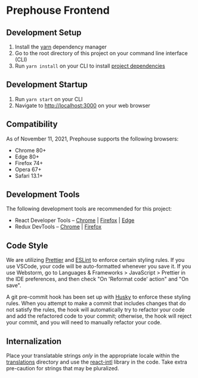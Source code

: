 # Prephouse Frontend

## Development Setup

1. Install the [yarn](https://classic.yarnpkg.com/lang/en/docs/install) dependency manager
2. Go to the root directory of this project on your command line interface (CLI)
3. Run `yarn install` on your CLI to install [project dependencies](package.json)

## Development Startup

1. Run `yarn start` on your CLI
2. Navigate to [http://localhost:3000](http://localhost:3000) on your web browser

## Compatibility

As of November 11, 2021, Prephouse supports the following browsers:

- Chrome 80+
- Edge 80+
- Firefox 74+
- Opera 67+
- Safari 13.1+

## Development Tools

The following development tools are recommended for this project:

- React Developer Tools &ndash;
  [Chrome](https://chrome.google.com/webstore/detail/react-developer-tools/fmkadmapgofadopljbjfkapdkoienihi?hl=en)
  | [Firefox](https://addons.mozilla.org/en-CA/firefox/addon/react-devtools/) |
  [Edge](https://microsoftedge.microsoft.com/addons/detail/gpphkfbcpidddadnkolkpfckpihlkkil)
- Redux DevTools &ndash;
  [Chrome](https://chrome.google.com/webstore/detail/redux-devtools/lmhkpmbekcpmknklioeibfkpmmfibljd)
  | [Firefox](https://addons.mozilla.org/en-CA/firefox/addon/reduxdevtools/)

## Code Style

We are utilizing [Prettier](.prettierrc) and [ESLint](.eslintrc) to enforce certain styling rules. If
you use VSCode, your code will be auto-formatted whenever you save it. If you use Webstorm, go to
Languages & Frameworks > JavaScript > Prettier in the IDE preferences, and then check "On 'Reformat
code' action" and "On save".

A git pre-commit hook has been set up with [Husky](https://typicode.github.io/husky/#/) to enforce
these styling rules. When you attempt to make a commit that includes changes that do not satisfy the
rules, the hook will automatically try to refactor your code and add the refactored code to your
commit; otherwise, the hook will reject your commit, and you will need to manually refactor your
code.

## Internalization

Place your translatable strings _only_ in the appropriate locale within the
[translations](./src/strings/translations) directory and use the
[react-intl](https://formatjs.io/docs/react-intl/) library in the code. Take extra pre-caution for
strings that may be pluralized.

